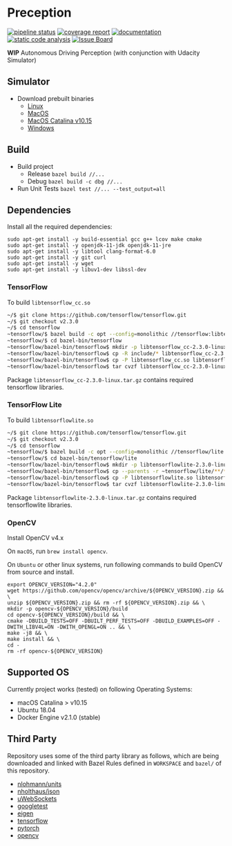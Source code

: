 # Preception

[![pipeline status](https://gitlab.com/jinay1991/perception/badges/master/pipeline.svg)](https://gitlab.com/ad_platform/perception/commits/master)
[![coverage report](https://gitlab.com/jinay1991/perception/badges/master/coverage.svg?job=code-coverage)](https://ad_platform.gitlab.io/perception/)
[![documentation](https://img.shields.io/badge/doc-doxygen-blue.svg)](https://ad_platform.gitlab.io/perception/doc/html/)
[![static code analysis](https://img.shields.io/badge/quality-cppcheck-green.svg)](https://ad_platform.gitlab.io/perception/static_code_analysis_report/)
[![Issue Board](https://img.shields.io/badge/issue-tracker-green.svg)](https://gitlab.com/ad_platform/perception/-/boards)

**WIP** Autonomous Driving Perception (with conjunction with Udacity Simulator)

## Simulator

* Download prebuilt binaries
    * [Linux](https://github.com/udacity/self-driving-car-sim/releases/download/T3_v1.2/term3_sim_linux.zip)
    * [MacOS](https://github.com/udacity/self-driving-car-sim/releases/download/T3_v1.2/term3_sim_mac.zip)
    * [MacOS Catalina v10.15](https://github.com/jinay1991/motion_planning/releases/download/v1.1/term3_sim_mac_catalina.zip)
    * [Windows](https://github.com/udacity/self-driving-car-sim/releases/download/T3_v1.2/term3_sim_windows.zip)

## Build

* Build project
    * Release `bazel build //...`
    * Debug `bazel build -c dbg //...`
* Run Unit Tests `bazel test //... --test_output=all`

## Dependencies

Install all the required dependencies:

```
sudo apt-get install -y build-essential gcc g++ lcov make cmake
sudo apt-get install -y openjdk-11-jdk openjdk-11-jre
sudo apt-get install -y libtool clang-format-6.0
sudo apt-get install -y git curl
sudo apt-get install -y wget
sudo apt-get install -y libuv1-dev libssl-dev
```
### TensorFlow

To build `libtensorflow_cc.so`

```bash
~/$ git clone https://github.com/tensorflow/tensorflow.git
~/$ git checkout v2.3.0
~/$ cd tensorflow
~tensorflow/$ bazel build -c opt --config=monolithic //tensorflow:libtensorflow_cc.so //tensorflow:install_headers
~tensorflow/$ cd bazel-bin/tensorflow
~tensorflow/bazel-bin/tensorflow$ mkdir -p libtensorflow_cc-2.3.0-linux/include libtensorflow_cc-2.3.0-linux/lib
~tensorflow/bazel-bin/tensorflow$ cp -R include/* libtensorflow_cc-2.3.0-linux/include 
~tensorflow/bazel-bin/tensorflow$ cp -P libtensorflow_cc.so libtensorflow_cc.so.2 libtensorflow_cc.so.2.3.0 libtensorflow_cc-2.3.0-linux/lib/
~tensorflow/bazel-bin/tensorflow$ tar cvzf libtensorflow_cc-2.3.0-linux.tar.gz libtensorflow_cc-2.3.0-linux
```

Package `libtensorflow_cc-2.3.0-linux.tar.gz` contains required tensorflow libraries.

### TensorFlow Lite


To build `libtensorflowlite.so`

```bash
~/$ git clone https://github.com/tensorflow/tensorflow.git
~/$ git checkout v2.3.0
~/$ cd tensorflow
~tensorflow/$ bazel build -c opt --config=monolithic //tensorflow/lite:libtensorflowlite.so
~tensorflow/$ cd bazel-bin/tensorflow/lite
~tensorflow/bazel-bin/tensorflow$ mkdir -p libtensorflowlite-2.3.0-linux/include libtensorflowlite-2.3.0-linux/lib
~tensorflow/bazel-bin/tensorflow$ cp --parents -r ~tensorflow/lite/**/**/*.h libtensorflowlite-2.3.0-linux/include 
~tensorflow/bazel-bin/tensorflow$ cp -P libtensorflowlite.so libtensorflowlite-2.3.0-linux/lib/
~tensorflow/bazel-bin/tensorflow$ tar cvzf libtensorflowlite-2.3.0-linux.tar.gz libtensorflowlite-2.3.0-linux
```

Package `libtensorflowlite-2.3.0-linux.tar.gz` contains required tensorflowlite libraries.

### OpenCV

Install OpenCV v4.x

On `macOS`, run `brew install opencv`.

On `Ubuntu` or other linux systems, run following commands to build OpenCV from source and install.

```
export OPENCV_VERSION="4.2.0"
wget https://github.com/opencv/opencv/archive/${OPENCV_VERSION}.zip && \
unzip ${OPENCV_VERSION}.zip && rm -rf ${OPENCV_VERSION}.zip && \
mkdir -p opencv-${OPENCV_VERSION}/build
cd opencv-${OPENCV_VERSION}/build && \
cmake -DBUILD_TESTS=OFF -DBUILT_PERF_TESTS=OFF -DBUILD_EXAMPLES=OFF -DWITH_LIBV4L=ON -DWITH_OPENGL=ON .. && \
make -j8 && \
make install && \
cd -
rm -rf opencv-${OPENCV_VERSION}
```

## Supported OS

Currently project works (tested) on following Operating Systems:

* macOS Catalina > v10.15
* Ubuntu 18.04
* Docker Engine v2.1.0 (stable)

## Third Party

Repository uses some of the third party library as follows, which are being downloaded and linked with Bazel Rules defined in `WORKSPACE` and `bazel/` of this repository.

* [nlohmann/units](https://github.com/nholthaus/units)
* [nholthaus/json](https://github.com/nlohmann/json)
* [uWebSockets](https://github.com/uWebSockets/uWebSockets)
* [googletest](https://github.com/google/googletest)
* [eigen](https://bitbucket.org/eigen/eigen)
* [tensorflow](https://github.com/tensorflow/tensorflow)
* [pytorch](https://github.com/pytorch/pytorch)
* [opencv](https://github.com/opencv/opencv)
